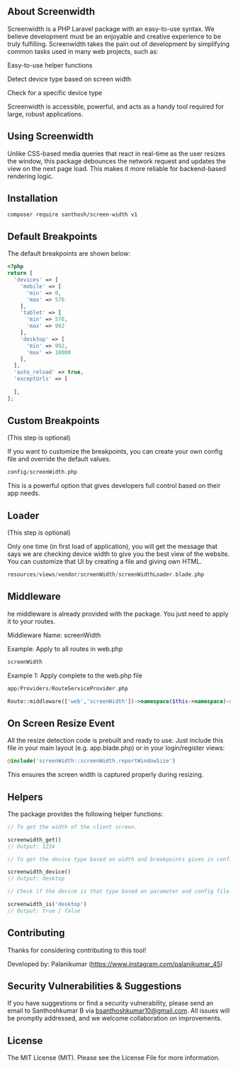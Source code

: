 ## About Screenwidth
Screenwidth is a PHP Laravel package with an easy-to-use syntax. We believe development must be an enjoyable and creative experience to be truly fulfilling. Screenwidth takes the pain out of development by simplifying common tasks used in many web projects, such as:

Easy-to-use helper functions

Detect device type based on screen width

Check for a specific device type

Screenwidth is accessible, powerful, and acts as a handy tool required for large, robust applications.


## Using Screenwidth
Unlike CSS-based media queries that react in real-time as the user resizes the window, this package debounces the network request and updates the view on the next page load. This makes it more reliable for backend-based rendering logic.


## Installation
```
composer require santhosh/screen-width v1
```


## Default Breakpoints

The default breakpoints are shown below:

```php
<?php
return [
  'devices' => [
    'mobile' => [
      'min' => 0,
      'max' => 576
    ],
    'tablet' => [
      'min' => 576,
      'max' => 992
    ],
    'desktop' => [
      'min' => 992,
      'max' => 10000
    ],
  ],
  'auto_reload' => true,
  'exceptUrls' => [
    
  ],
];
```


## Custom Breakpoints

(This step is optional)

If you want to customize the breakpoints, you can create your own config file and override the default values.

```php
config/screenWidth.php
```
This is a powerful option that gives developers full control based on their app needs.

## Loader

(This step is optional)

Only one time (in first load of application), you will get the message that says we are checking device width to give you the best view of the website. You can customize that UI by creating a file and giving own HTML.

```php
resources/views/vendor/screenWidth/screenWidthLoader.blade.php
```


## Middleware

he middleware is already provided with the package. You just need to apply it to your routes.

Middleware Name: screenWidth

Example: Apply to all routes in web.php

```php
screenWidth
```

Example 1: Apply complete to the web.php file
```php
app/Providers/RouteServiceProvider.php

Route::middleware(['web','screenWidth'])->namespace($this->namespace)->group(base_path('routes/web.php'));
```

## On Screen Resize Event

All the resize detection code is prebuilt and ready to use. Just include this file in your main layout (e.g. app.blade.php) or in your login/register views:

```php
@include('screenWidth::screenWidth.reportWindowSize')
```
This ensures the screen width is captured properly during resizing.

## Helpers

The package provides the following helper functions:

```php
// To get the width of the client screen.

screenwidth_get()
// Output: 1234

// To get the device type based on width and breakpoints given in config file

screenwidth_device()
// Output: desktop

// Check if the device is that type based on parameter and config file

screenwidth_is('desktop')
// Output: true / false

```



## Contributing

Thanks for considering contributing to this tool!

Developed by: Palanikumar (https://www.instagram.com/palanikumar_45)


## Security Vulnerabilities & Suggestions

If you have suggestions or find a security vulnerability, please send an email to Santhoshkumar B via bsanthoshkumar10@gmail.com. All issues will be promptly addressed, and we welcome collaboration on improvements.

## License

The MIT License (MIT). Please see the License File for more information.

